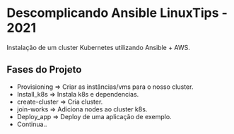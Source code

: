 # Descomplicando Ansible LinuxTips - 2021

Instalação de um cluster Kubernetes utilizando Ansible + AWS.

## Fases do Projeto

- Provisioning => Criar as instâncias/vms para o nosso cluster.
- Install_k8s   => Instala k8s e dependencias.
- create-cluster => Cria cluster.
- join-works => Adiciona nodes ao cluster k8s.
- Deploy_app    => Deploy de uma aplicação de exemplo.
- Continua..
